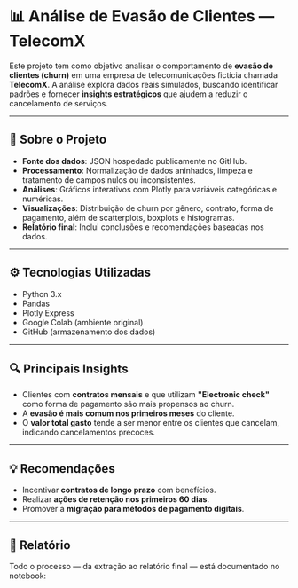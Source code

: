 # 📊 Análise de Evasão de Clientes — TelecomX

Este projeto tem como objetivo analisar o comportamento de **evasão de clientes (churn)** em uma empresa de telecomunicações fictícia chamada **TelecomX**. A análise explora dados reais simulados, buscando identificar padrões e fornecer **insights estratégicos** que ajudem a reduzir o cancelamento de serviços.

---

## 📁 Sobre o Projeto

- **Fonte dos dados**: JSON hospedado publicamente no GitHub.
- **Processamento**: Normalização de dados aninhados, limpeza e tratamento de campos nulos ou inconsistentes.
- **Análises**: Gráficos interativos com Plotly para variáveis categóricas e numéricas.
- **Visualizações**: Distribuição de churn por gênero, contrato, forma de pagamento, além de scatterplots, boxplots e histogramas.
- **Relatório final**: Inclui conclusões e recomendações baseadas nos dados.

---

## ⚙️ Tecnologias Utilizadas

- Python 3.x
- Pandas
- Plotly Express
- Google Colab (ambiente original)
- GitHub (armazenamento dos dados)

---

## 🔍 Principais Insights

- Clientes com **contratos mensais** e que utilizam **"Electronic check"** como forma de pagamento são mais propensos ao churn.
- A **evasão é mais comum nos primeiros meses** do cliente.
- O **valor total gasto** tende a ser menor entre os clientes que cancelam, indicando cancelamentos precoces.

---

## 💡 Recomendações

- Incentivar **contratos de longo prazo** com benefícios.
- Realizar **ações de retenção nos primeiros 60 dias**.
- Promover a **migração para métodos de pagamento digitais**.

---

## 📄 Relatório

Todo o processo — da extração ao relatório final — está documentado no notebook:

